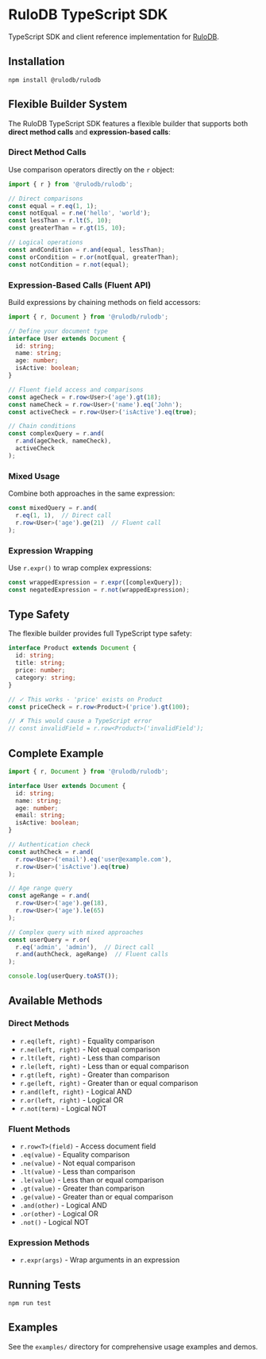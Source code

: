 # RuloDB TypeScript SDK

TypeScript SDK and client reference implementation for [RuloDB](https://github.com/rulodb/rulodb).

## Installation

```shell
npm install @rulodb/rulodb
```

## Flexible Builder System

The RuloDB TypeScript SDK features a flexible builder that supports both **direct method calls** and **expression-based calls**:

### Direct Method Calls

Use comparison operators directly on the `r` object:

```ts
import { r } from '@rulodb/rulodb';

// Direct comparisons
const equal = r.eq(1, 1);
const notEqual = r.ne('hello', 'world');
const lessThan = r.lt(5, 10);
const greaterThan = r.gt(15, 10);

// Logical operations
const andCondition = r.and(equal, lessThan);
const orCondition = r.or(notEqual, greaterThan);
const notCondition = r.not(equal);
```

### Expression-Based Calls (Fluent API)

Build expressions by chaining methods on field accessors:

```ts
import { r, Document } from '@rulodb/rulodb';

// Define your document type
interface User extends Document {
  id: string;
  name: string;
  age: number;
  isActive: boolean;
}

// Fluent field access and comparisons
const ageCheck = r.row<User>('age').gt(18);
const nameCheck = r.row<User>('name').eq('John');
const activeCheck = r.row<User>('isActive').eq(true);

// Chain conditions
const complexQuery = r.and(
  r.and(ageCheck, nameCheck),
  activeCheck
);
```

### Mixed Usage

Combine both approaches in the same expression:

```ts
const mixedQuery = r.and(
  r.eq(1, 1),  // Direct call
  r.row<User>('age').ge(21)  // Fluent call
);
```

### Expression Wrapping

Use `r.expr()` to wrap complex expressions:

```ts
const wrappedExpression = r.expr([complexQuery]);
const negatedExpression = r.not(wrappedExpression);
```

## Type Safety

The flexible builder provides full TypeScript type safety:

```ts
interface Product extends Document {
  id: string;
  title: string;
  price: number;
  category: string;
}

// ✓ This works - 'price' exists on Product
const priceCheck = r.row<Product>('price').gt(100);

// ✗ This would cause a TypeScript error
// const invalidField = r.row<Product>('invalidField');
```

## Complete Example

```ts
import { r, Document } from '@rulodb/rulodb';

interface User extends Document {
  id: string;
  name: string;
  age: number;
  email: string;
  isActive: boolean;
}

// Authentication check
const authCheck = r.and(
  r.row<User>('email').eq('user@example.com'),
  r.row<User>('isActive').eq(true)
);

// Age range query
const ageRange = r.and(
  r.row<User>('age').ge(18),
  r.row<User>('age').le(65)
);

// Complex query with mixed approaches
const userQuery = r.or(
  r.eq('admin', 'admin'),  // Direct call
  r.and(authCheck, ageRange)  // Fluent calls
);

console.log(userQuery.toAST());
```

## Available Methods

### Direct Methods
- `r.eq(left, right)` - Equality comparison
- `r.ne(left, right)` - Not equal comparison
- `r.lt(left, right)` - Less than comparison
- `r.le(left, right)` - Less than or equal comparison
- `r.gt(left, right)` - Greater than comparison
- `r.ge(left, right)` - Greater than or equal comparison
- `r.and(left, right)` - Logical AND
- `r.or(left, right)` - Logical OR
- `r.not(term)` - Logical NOT

### Fluent Methods
- `r.row<T>(field)` - Access document field
- `.eq(value)` - Equality comparison
- `.ne(value)` - Not equal comparison
- `.lt(value)` - Less than comparison
- `.le(value)` - Less than or equal comparison
- `.gt(value)` - Greater than comparison
- `.ge(value)` - Greater than or equal comparison
- `.and(other)` - Logical AND
- `.or(other)` - Logical OR
- `.not()` - Logical NOT

### Expression Methods
- `r.expr(args)` - Wrap arguments in an expression

## Running Tests

```shell
npm run test
```

## Examples

See the `examples/` directory for comprehensive usage examples and demos.
